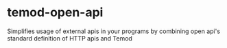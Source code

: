 # temod-open-api
Simplifies usage of external apis in your programs by combining open api's standard definition of HTTP apis and Temod
